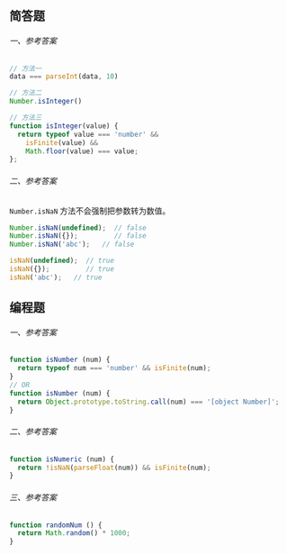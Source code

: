## 简答题

###### 一、参考答案
```js
// 方法一
data === parseInt(data, 10)

// 方法二
Number.isInteger()

// 方法三
function isInteger(value) {
  return typeof value === 'number' &&
    isFinite(value) &&
    Math.floor(value) === value;
};
```

###### 二、参考答案
`Number.isNaN` 方法不会强制把参数转为数值。

```js
Number.isNaN(undefined);  // false
Number.isNaN({});         // false
Number.isNaN('abc');   // false

isNaN(undefined);  // true
isNaN({});         // true
isNaN('abc');   // true
```

## 编程题

###### 一、参考答案
```js
function isNumber (num) {
  return typeof num === 'number' && isFinite(num);
}
// OR
function isNumber (num) {
  return Object.prototype.toString.call(num) === '[object Number]';
}
```

###### 二、参考答案
```js
function isNumeric (num) {
  return !isNaN(parseFloat(num)) && isFinite(num);
}
```

###### 三、参考答案
```js
function randomNum () {
  return Math.random() * 1000;
}
```
